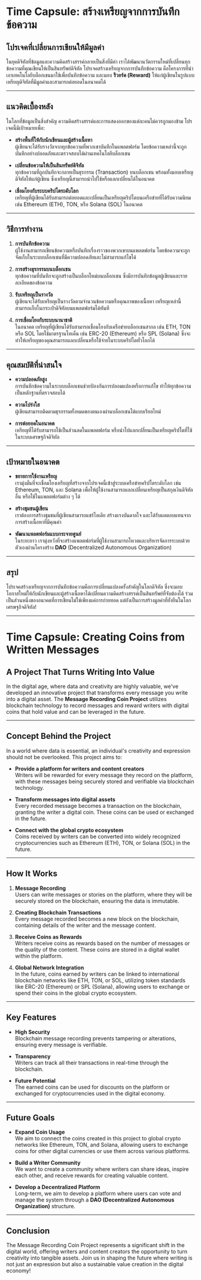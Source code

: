 # Time Capsule: สร้างเหรียญจากการบันทึกข้อความ

## โปรเจคที่เปลี่ยนการเขียนให้มีมูลค่า

ในยุคดิจิทัลที่ข้อมูลและความคิดสร้างสรรค์กลายเป็นสิ่งที่มีค่า เราได้พัฒนานวัตกรรมใหม่ที่เปลี่ยนทุกข้อความที่คุณเขียนให้เป็นสินทรัพย์ดิจิทัล โปรเจคสร้างเหรียญจากการบันทึกข้อความ คือโครงการที่นำเอาเทคโนโลยีบล็อกเชนมาใช้เพื่อบันทึกข้อความ และมอบ **รีวอร์ด (Reward)** ให้แก่ผู้เขียนในรูปแบบเหรียญดิจิทัลที่มีมูลค่าและสามารถต่อยอดในอนาคตได้

---

## แนวคิดเบื้องหลัง

ในโลกที่ข้อมูลเป็นสิ่งสำคัญ ความคิดสร้างสรรค์และการแสดงออกของแต่ละคนไม่ควรถูกมองข้าม โปรเจคนี้มีเป้าหมายเพื่อ:

- **สร้างพื้นที่ให้กับนักเขียนและผู้สร้างเนื้อหา**  
  ผู้เขียนจะได้รับรางวัลจากทุกข้อความที่พวกเขาบันทึกในแพลตฟอร์ม โดยข้อความเหล่านี้จะถูกบันทึกอย่างปลอดภัยและตรวจสอบได้ผ่านเทคโนโลยีบล็อกเชน

- **เปลี่ยนข้อความให้เป็นสินทรัพย์ดิจิทัล**  
  ทุกข้อความที่ถูกบันทึกจะกลายเป็นธุรกรรม (Transaction) บนบล็อกเชน พร้อมทั้งมอบเหรียญดิจิทัลให้แก่ผู้เขียน ซึ่งเหรียญนี้สามารถนำไปใช้หรือแลกเปลี่ยนได้ในอนาคต

- **เชื่อมโยงกับระบบคริปโตระดับโลก**  
  เหรียญที่ผู้เขียนได้รับสามารถต่อยอดและเปลี่ยนเป็นเหรียญคริปโตบนเครือข่ายที่ได้รับความนิยม เช่น Ethereum (ETH), TON, หรือ Solana (SOL) ในอนาคต

---

## วิธีการทำงาน

1. **การบันทึกข้อความ**  
   ผู้ใช้งานสามารถเขียนข้อความหรือบันทึกเรื่องราวของพวกเขาบนแพลตฟอร์ม โดยข้อความจะถูกจัดเก็บในระบบบล็อกเชนที่มีความปลอดภัยและไม่สามารถแก้ไขได้

2. **การสร้างธุรกรรมบนบล็อกเชน**  
   ทุกข้อความที่บันทึกจะถูกสร้างเป็นบล็อกใหม่บนบล็อกเชน ซึ่งมีการบันทึกข้อมูลผู้เขียนและรายละเอียดของข้อความ

3. **รับเหรียญเป็นรางวัล**  
   ผู้เขียนจะได้รับเหรียญเป็นรางวัลตามจำนวนข้อความหรือคุณภาพของเนื้อหา เหรียญเหล่านี้สามารถเก็บในกระเป๋าดิจิทัลบนแพลตฟอร์มได้ทันที

4. **การเชื่อมโยงกับระบบนานาชาติ**  
   ในอนาคต เหรียญที่ผู้เขียนได้รับสามารถเชื่อมโยงกับเครือข่ายบล็อกเชนสากล เช่น ETH, TON หรือ SOL โดยใช้มาตรฐานโทเค็น เช่น ERC-20 (Ethereum) หรือ SPL (Solana) ซึ่งจะทำให้เหรียญของคุณสามารถแลกเปลี่ยนหรือใช้จ่ายในระบบคริปโตทั่วโลกได้

---

## คุณสมบัติที่น่าสนใจ

- **ความปลอดภัยสูง**  
  การบันทึกข้อความในระบบบล็อกเชนช่วยป้องกันการปลอมแปลงหรือการแก้ไข ทำให้ทุกข้อความเป็นหลักฐานที่ตรวจสอบได้

- **ความโปร่งใส**  
  ผู้เขียนสามารถติดตามธุรกรรมทั้งหมดของตนเองผ่านบล็อกเชนได้แบบเรียลไทม์

- **การต่อยอดในอนาคต**  
  เหรียญที่ได้รับสามารถใช้เป็นส่วนลดในแพลตฟอร์ม หรือนำไปแลกเปลี่ยนเป็นเหรียญคริปโตที่ใช้ในระบบเศรษฐกิจดิจิทัล

---

## เป้าหมายในอนาคต

- **ขยายการใช้งานเหรียญ**  
  เรามุ่งมั่นที่จะเชื่อมโยงเหรียญที่สร้างจากโปรเจคนี้เข้าสู่ระบบเครือข่ายคริปโตระดับโลก เช่น Ethereum, TON, และ Solana เพื่อให้ผู้ใช้งานสามารถแลกเปลี่ยนเหรียญเป็นสกุลเงินดิจิทัลอื่น หรือใช้ในแพลตฟอร์มต่าง ๆ ได้

- **สร้างชุมชนผู้เขียน**  
  เราต้องการสร้างชุมชนที่ผู้เขียนสามารถแชร์ไอเดีย สร้างแรงบันดาลใจ และได้รับผลตอบแทนจากการสร้างเนื้อหาที่มีคุณค่า

- **พัฒนาแพลตฟอร์มแบบกระจายศูนย์**  
  ในระยะยาว เรามุ่งหวังที่จะสร้างแพลตฟอร์มที่ผู้ใช้งานสามารถโหวตและบริหารจัดการระบบด้วยตัวเองผ่านโครงสร้าง **DAO** (Decentralized Autonomous Organization)

---

## สรุป

โปรเจคสร้างเหรียญจากการบันทึกข้อความคือการเปลี่ยนแปลงครั้งสำคัญในโลกดิจิทัล ซึ่งจะมอบโอกาสใหม่ให้กับนักเขียนและผู้สร้างเนื้อหาได้เปลี่ยนความคิดสร้างสรรค์เป็นสินทรัพย์ที่จับต้องได้ ร่วมเป็นส่วนหนึ่งของอนาคตที่การเขียนไม่ใช่เพียงแค่การถ่ายทอด แต่ยังเป็นการสร้างมูลค่าที่ยั่งยืนในโลกเศรษฐกิจดิจิทัล!

---

# Time Capsule: Creating Coins from Written Messages

## A Project That Turns Writing Into Value

In the digital age, where data and creativity are highly valuable, we've developed an innovative project that transforms every message you write into a digital asset. The **Message Recording Coin Project** utilizes blockchain technology to record messages and reward writers with digital coins that hold value and can be leveraged in the future.

---

## Concept Behind the Project

In a world where data is essential, an individual's creativity and expression should not be overlooked. This project aims to:

- **Provide a platform for writers and content creators**  
  Writers will be rewarded for every message they record on the platform, with these messages being securely stored and verifiable via blockchain technology.

- **Transform messages into digital assets**  
  Every recorded message becomes a transaction on the blockchain, granting the writer a digital coin. These coins can be used or exchanged in the future.

- **Connect with the global crypto ecosystem**  
  Coins received by writers can be converted into widely recognized cryptocurrencies such as Ethereum (ETH), TON, or Solana (SOL) in the future.

---

## How It Works

1. **Message Recording**  
   Users can write messages or stories on the platform, where they will be securely stored on the blockchain, ensuring the data is immutable.

2. **Creating Blockchain Transactions**  
   Every message recorded becomes a new block on the blockchain, containing details of the writer and the message content.

3. **Receive Coins as Rewards**  
   Writers receive coins as rewards based on the number of messages or the quality of the content. These coins are stored in a digital wallet within the platform.

4. **Global Network Integration**  
   In the future, coins earned by writers can be linked to international blockchain networks like ETH, TON, or SOL, utilizing token standards like ERC-20 (Ethereum) or SPL (Solana), allowing users to exchange or spend their coins in the global crypto ecosystem.

---

## Key Features

- **High Security**  
  Blockchain message recording prevents tampering or alterations, ensuring every message is verifiable.

- **Transparency**  
  Writers can track all their transactions in real-time through the blockchain.

- **Future Potential**  
  The earned coins can be used for discounts on the platform or exchanged for cryptocurrencies used in the digital economy.

---

## Future Goals

- **Expand Coin Usage**  
  We aim to connect the coins created in this project to global crypto networks like Ethereum, TON, and Solana, allowing users to exchange coins for other digital currencies or use them across various platforms.

- **Build a Writer Community**  
  We want to create a community where writers can share ideas, inspire each other, and receive rewards for creating valuable content.

- **Develop a Decentralized Platform**  
  Long-term, we aim to develop a platform where users can vote and manage the system through a **DAO (Decentralized Autonomous Organization)** structure.

---

## Conclusion

The Message Recording Coin Project represents a significant shift in the digital world, offering writers and content creators the opportunity to turn creativity into tangible assets. Join us in shaping the future where writing is not just an expression but also a sustainable value creation in the digital economy!
